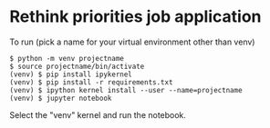 # Rethink priorities job application

To run (pick a name for your virtual environment other than venv)

```
$ python -m venv projectname
$ source projectname/bin/activate
(venv) $ pip install ipykernel
(venv) $ pip install -r requirements.txt
(venv) $ ipython kernel install --user --name=projectname
(venv) $ jupyter notebook
```

Select the "venv" kernel and run the notebook.